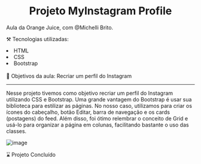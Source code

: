 <h1 align="center">Projeto MyInstagram Profile</h1>

Aula da Orange Juice, com @Michelli Brito.

⚒️ Tecnologias utilizadas:
<li>HTML</li>
<li>CSS</li>
<li>Bootstrap</li>
<br>
🎯 Objetivos da aula:
Recriar um perfil do Instagram
<hr>
<p>
  Nesse projeto tivemos como objetivo recriar um perfil do Instagram utilizando CSS e Bootstrap. 
  Uma grande vantagem do Bootstrap é usar sua biblioteca para estilizar as páginas. No nosso caso, 
  utilizamos para criar os ícones do cabeçalho, botão Editar, barra de navegação e os cards (postagens) do feed. 
  Além disso, foi ótimo relembrar o conceito  de Grid e usá-lo para organizar a página em colunas, facilitando bastante o uso das classes.
</p>

![image](https://github.com/LaraGabrielaLopes/Projeto-MyInstagram-Profile/assets/124732741/304374b9-e12e-45a6-b54f-a11885810d68)

⌛ Projeto Concluído
